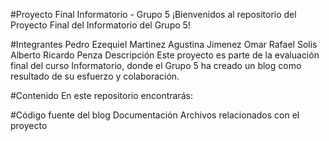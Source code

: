 #Proyecto Final Informatorio - Grupo 5
¡Bienvenidos al repositorio del Proyecto Final del Informatorio del Grupo 5!

#Integrantes
Pedro Ezequiel Martinez
Agustina Jimenez
Omar Rafael Solis
Alberto Ricardo Penza
Descripción
Este proyecto es parte de la evaluación final del curso Informatorio, donde el Grupo 5 ha creado un blog como resultado de su esfuerzo y colaboración.

#Contenido
En este repositorio encontrarás:

#Código fuente del blog
Documentación
Archivos relacionados con el proyecto
